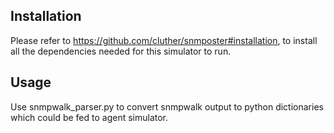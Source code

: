 
## Installation 
Please refer to https://github.com/cluther/snmposter#installation, to install all the dependencies needed for this simulator to run.

## Usage

Use snmpwalk_parser.py to convert snmpwalk output to python dictionaries which could be fed to agent simulator.
